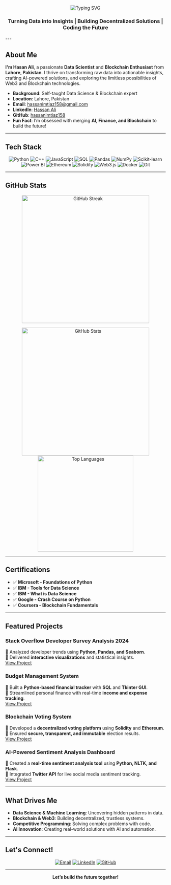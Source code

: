 <p align="center">
  <img src="https://readme-typing-svg.herokuapp.com?font=Fira+Code&size=28&pause=1000&color=00FF99¢er=true&vCenter=true&width=500&lines=Hi,+I'm+Hasan+Ali!;Data+Scientist!+;Blockchain+Innovator!;Python+Developer!" alt="Typing SVG" />
</p>

<h3 align="center">Turning Data into Insights | Building Decentralized Solutions | Coding the Future</h3>
---

##  About Me

 **I'm Hasan Ali**, a passionate **Data Scientist** and **Blockchain Enthusiast** from **Lahore, Pakistan**. I thrive on transforming raw data into actionable insights, crafting AI-powered solutions, and exploring the limitless possibilities of Web3 and Blockchain technologies.

-  **Background**: Self-taught Data Science & Blockchain expert  
-  **Location**: Lahore, Pakistan  
-  **Email**: [hassanimtiaz158@gmail.com](mailto:hassanimtiaz158@gmail.com)  
-  **LinkedIn**: [Hassan Ali](https://www.linkedin.com/in/hassan-ali-61580629a)  
-  **GitHub**: [hassanimtiaz158](https://github.com/hassanimtiaz158)  
-  **Fun Fact**: I’m obsessed with merging **AI, Finance, and Blockchain** to build the future!  

---

##  Tech Stack

<p align="center">
  <img src="https://img.shields.io/badge/Python-3776AB?style=flat-square&logo=python&logoColor=white" alt="Python"/>
  <img src="https://img.shields.io/badge/C++-00599C?style=flat-square&logo=c%2B%2B&logoColor=white" alt="C++"/>
  <img src="https://img.shields.io/badge/JavaScript-F7DF1E?style=flat-square&logo=javascript&logoColor=black" alt="JavaScript"/>
  <img src="https://img.shields.io/badge/SQL-4479A1?style=flat-square&logo=postgresql&logoColor=white" alt="SQL"/>
  <img src="https://img.shields.io/badge/Pandas-150458?style=flat-square&logo=pandas&logoColor=white" alt="Pandas"/>
  <img src="https://img.shields.io/badge/NumPy-013243?style=flat-square&logo=numpy&logoColor=white" alt="NumPy"/>
  <img src="https://img.shields.io/badge/Scikit--learn-F7931E?style=flat-square&logo=scikit-learn&logoColor=white" alt="Scikit-learn"/>
  <img src="https://img.shields.io/badge/Power%20BI-F2C811?style=flat-square&logo=powerbi&logoColor=black" alt="Power BI"/>
  <img src="https://img.shields.io/badge/Ethereum-3C3C3D?style=flat-square&logo=ethereum&logoColor=white" alt="Ethereum"/>
  <img src="https://img.shields.io/badge/Solidity-363636?style=flat-square&logo=solidity&logoColor=white" alt="Solidity"/>
  <img src="https://img.shields.io/badge/Web3.js-F16822?style=flat-square&logo=web3dotjs&logoColor=white" alt="Web3.js"/>
  <img src="https://img.shields.io/badge/Docker-2496ED?style=flat-square&logo=docker&logoColor=white" alt="Docker"/>
  <img src="https://img.shields.io/badge/Git-F05032?style=flat-square&logo=git&logoColor=white" alt="Git"/>
</p>

---

##  GitHub Stats

<p align="center">
  <img src="https://github-readme-streak-stats.herokuapp.com/?user=hassanimtiaz158&theme=onedark&hide_border=true" alt="GitHub Streak" width="400"/>
</p>
<p align="center">
  <img src="https://github-readme-stats.vercel.app/api?username=hassanimtiaz158&show_icons=true&theme=onedark&hide_border=true" alt="GitHub Stats" width="400"/>
  <img src="https://github-readme-stats.vercel.app/api/top-langs/?username=hassanimtiaz158&layout=compact&theme=onedark&hide_border=true" alt="Top Languages" width="300"/>
</p>

---

##  Certifications

- ✅ **Microsoft - Foundations of Python**  
- ✅ **IBM - Tools for Data Science**  
- ✅ **IBM - What is Data Science**  
- ✅ **Google - Crash Course on Python**  
- ✅ **Coursera - Blockchain Fundamentals**  

---

##  Featured Projects

###  **Stack Overflow Developer Survey Analysis 2024**  
🔹 Analyzed developer trends using **Python, Pandas, and Seaborn**.  
🔹 Delivered **interactive visualizations** and statistical insights.  
 [View Project](https://github.com/hassanimtiaz158/stack-overflow-analysis)  

###  **Budget Management System**  
🔹 Built a **Python-based financial tracker** with **SQL** and **Tkinter GUI**.  
🔹 Streamlined personal finance with real-time **income and expense tracking**.  
 [View Project](https://github.com/hassanimtiaz158/budget-management-system)  

###  **Blockchain Voting System**  
🔹 Developed a **decentralized voting platform** using **Solidity** and **Ethereum**.  
🔹 Ensured **secure, transparent, and immutable** election results.  
 [View Project](https://github.com/hassanimtiaz158/blockchain-voting-system)  

###  **AI-Powered Sentiment Analysis Dashboard**  
🔹 Created a **real-time sentiment analysis tool** using **Python, NLTK, and Flask**.  
🔹 Integrated **Twitter API** for live social media sentiment tracking.  
 [View Project](https://github.com/hassanimtiaz158/sentiment-analysis-dashboard)  

---

##  What Drives Me

-  **Data Science & Machine Learning**: Uncovering hidden patterns in data.  
-  **Blockchain & Web3**: Building decentralized, trustless systems.  
-  **Competitive Programming**: Solving complex problems with code.  
-  **AI Innovation**: Creating real-world solutions with AI and automation.  

---

##  Let's Connect!

<p align="center">
  <a href="mailto:hassanimtiaz158@gmail.com"><img src="https://img.shields.io/badge/Email-hassanimtiaz158@gmail.com-red?style=flat-square&logo=gmail&logoColor=white" alt="Email"/></a>
  <a href="https://www.linkedin.com/in/hassan-ali-61580629a"><img src="https://img.shields.io/badge/LinkedIn-Connect-0A66C2?style=flat-square&logo=linkedin&logoColor=white" alt="LinkedIn"/></a>
  <a href="https://github.com/hassanimtiaz158"><img src="https://img.shields.io/badge/GitHub-Follow-181717?style=flat-square&logo=github&logoColor=white" alt="GitHub"/></a>
</p>

---

<p align="center">
  <b>Let’s build the future together! </b>
</p>
